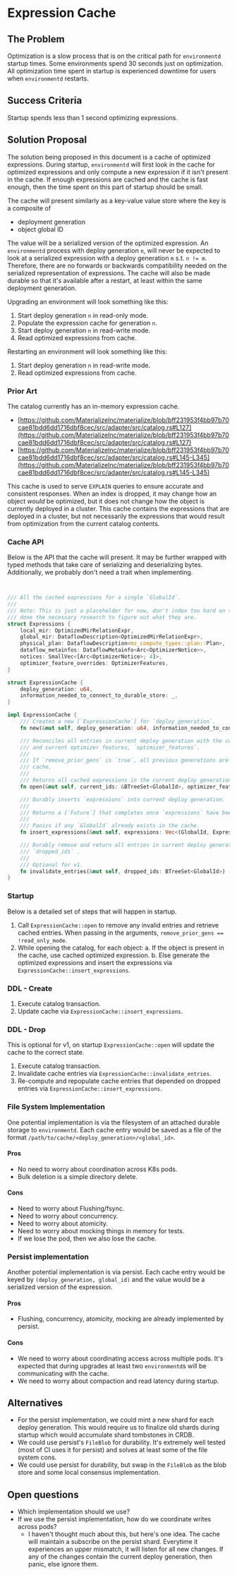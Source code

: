 # Expression Cache

## The Problem

Optimization is a slow process that is on the critical path for `environmentd` startup times. Some
environments spend 30 seconds just on optimization. All optimization time spent in startup is
experienced  downtime for users when `environmentd` restarts.

## Success Criteria

Startup spends less than 1 second optimizing expressions.

## Solution Proposal

The solution being proposed in this document is a cache of optimized expressions. During startup,
`environmentd` will first look in the cache for optimized expressions and only compute a new
expression if it isn't present in the cache. If enough expressions are cached and the cache is fast
enough, then the time spent on this part of startup should be small.

The cache will present similarly as a key-value value store where the key is a composite of

  - deployment generation
  - object global ID

The value will be a serialized version of the optimized expression. An `environmentd` process with
deploy generation `n`, will never be expected to look at a serialized expression with a deploy
generation `m` s.t. `n != m`. Therefore, there are no forwards or backwards compatibility needed on
the serialized representation of expressions. The cache will also be made  durable so that it's
available after a restart, at least within the same deployment generation.

Upgrading an environment will look something like this:

1. Start deploy generation `n` in read-only mode.
2. Populate the expression cache for generation `n`.
3. Start deploy generation `n` in read-write mode.
4. Read optimized expressions from cache.

Restarting an environment will look something like this:

1. Start deploy generation `n` in read-write mode.
2. Read optimized expressions from cache.

### Prior Art

The catalog currently has an in-memory expression cache.

  - [https://github.com/MaterializeInc/materialize/blob/bff231953f4bb97b70cae81bdd6dd1716dbf8cec/src/adapter/src/catalog.rs#L127](https://github.com/MaterializeInc/materialize/blob/bff231953f4bb97b70cae81bdd6dd1716dbf8cec/src/adapter/src/catalog.rs#L127)
  - [https://github.com/MaterializeInc/materialize/blob/bff231953f4bb97b70cae81bdd6dd1716dbf8cec/src/adapter/src/catalog.rs#L145-L345](https://github.com/MaterializeInc/materialize/blob/bff231953f4bb97b70cae81bdd6dd1716dbf8cec/src/adapter/src/catalog.rs#L145-L345)

This cache is used to serve `EXPLAIN` queries to ensure accurate and consistent responses. When an
index is dropped, it may change how an object _would_ be optimized, but it does not change how the
object is currently deployed in a cluster. This cache contains the expressions that are deployed in
a cluster, but not necessarily the expressions that would result from optimization from the current
catalog contents.

### Cache API

Below is the API that the cache will present. It may be further wrapped with typed methods that
take care of serializing and deserializing bytes. Additionally, we probably don't need a trait when
implementing.

```Rust


/// All the cached expressions for a single `GlobalId`.
///
/// Note: This is just a placeholder for now, don't index too hard on the exact fields. I haven't
/// done the necessary research to figure out what they are.
struct Expressions {
    local_mir: OptimizedMirRelationExpr,
    global_mir: DataflowDescription<OptimizedMirRelationExpr>,
    physical_plan: DataflowDescription<mz_compute_types::plan::Plan>,
    dataflow_metainfos: DataflowMetainfo<Arc<OptimizerNotice>>,
    notices: SmallVec<[Arc<OptimizerNotice>; 4]>,
    optimizer_feature_overrides: OptimizerFeatures,
}

struct ExpressionCache {
    deploy_generation: u64,
    information_needed_to_connect_to_durable_store: _,
}

impl ExpressionCache {
    /// Creates a new [`ExpressionCache`] for `deploy_generation`.
    fn new(&mut self, deploy_generation: u64, information_needed_to_connect_to_durable_store: _) -> Self;

    /// Reconciles all entries in current deploy generation with the current objects, `current_ids`,
    /// and current optimizer features, `optimizer_features`.
    ///
    /// If `remove_prior_gens` is `true`, all previous generations are durably removed from the
    /// cache.
    ///
    /// Returns all cached expressions in the current deploy generation, after reconciliation.
    fn open(&mut self, current_ids: &BTreeSet<GlobalId>, optimizer_features: &OptimizerFeatures, remove_prior_gens: bool) -> Vec<(GlobalId, Expressions)>;

    /// Durably inserts `expressions` into current deploy generation.
    ///
    /// Returns a [`Future`] that completes once `expressions` have been made durable.
    ///
    /// Panics if any `GlobalId` already exists in the cache.
    fn insert_expressions(&mut self, expressions: Vec<(GlobalId, Expressions)>) -> impl Future<Output = ()>;

    /// Durably remove and return all entries in current deploy generation that depend on an ID in
    /// `dropped_ids` .
    ///
    /// Optional for v1.
    fn invalidate_entries(&mut self, dropped_ids: BTreeSet<GlobalId>) -> Vec<(GlobalId, Expressions)>;
}
```

### Startup

Below is a detailed set of steps that will happen in startup.

1. Call `ExpressionCache::open` to remove any invalid entries and retrieve cached entries. When
   passing in the arguments, `remove_prior_gens == !read_only_mode`.
2. While opening the catalog, for each object:
    a. If the object is present in the cache, use cached optimized expression.
    b. Else generate the optimized expressions and insert the expressions via
       `ExpressionCache::insert_expressions`.

### DDL - Create

1. Execute catalog transaction.
2. Update cache via `ExpressionCache::insert_expressions`.

### DDL - Drop

This is optional for v1, on startup `ExpressionCache::open` will update the cache to the
correct state.

1. Execute catalog transaction.
2. Invalidate cache entries via `ExpressionCache::invalidate_entries`.
3. Re-compute and repopulate cache entries that depended on dropped entries via
   `ExpressionCache::insert_expressions`.

### File System Implementation

One potential implementation is via the filesystem of an attached durable storage to `environmentd`.
Each cache entry would be saved as a file of the format
`/path/to/cache/<deploy_generation>/<global_id>`.

#### Pros
- No need to worry about coordination across K8s pods.
- Bulk deletion is a simple directory delete.

#### Cons
- Need to worry about Flushing/fsync.
- Need to worry about concurrency.
- Need to worry about atomicity.
- Need to worry about mocking things in memory for tests.
- If we lose the pod, then we also lose the cache.

### Persist implementation

Another potential implementation is via persist. Each cache entry would be keyed by
`(deploy_generation, global_id)` and the value would be a serialized version of the
expression.

#### Pros
- Flushing, concurrency, atomicity, mocking are already implemented by persist.

#### Cons
- We need to worry about coordinating access across multiple pods. It's expected that during
  upgrades at least two `environmentd`s will be communicating with the cache.
- We need to worry about compaction and read latency during startup.

## Alternatives

- For the persist implementation, we could mint a new shard for each deploy generation. This would
require us to finalize old shards during startup which would accumulate shard tombstones in CRDB.
- We could use persist's `FileBlob` for durability. It's extremely well tested (most of CI uses it
  for persist) and solves at least some of the file system cons.
- We could use persist for durability, but swap in the `FileBlob` as the blob store and some local
  consensus implementation.

## Open questions

- Which implementation should we use?
- If we use the persist implementation, how do we coordinate writes across pods?
  - I haven't thought much about this, but here's one idea. The cache will maintain a subscribe on
    the persist shard. Everytime it experiences an upper mismatch, it will listen for all new
    changes. If any of the changes contain the current deploy generation, then panic, else ignore
    them.
